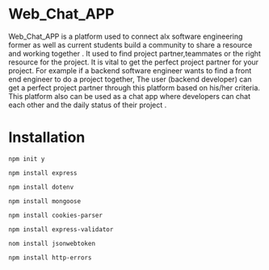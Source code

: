 # Web_Chat_APP

Web_Chat_APP is a platform used to connect alx software engineering former as well as current students build a community to share a resource and working together . It used to find project partner,teammates or the right resource for the project. It is vital to get the perfect project partner for your project. For example if a
backend software engineer wants to find a front end engineer to do a project together, The user (backend developer) can get a perfect project partner through this platform based on his/her criteria. This platform also can be used as a chat app where developers can chat each other and the daily status of their project .

# Installation

```
npm init y
```

```
npm install express
```

```
npm install dotenv
```

```
npm install mongoose
```

```
npm install cookies-parser
```

```
npm install express-validator
```

```
nom install jsonwebtoken
```

```
npm install http-errors
```
